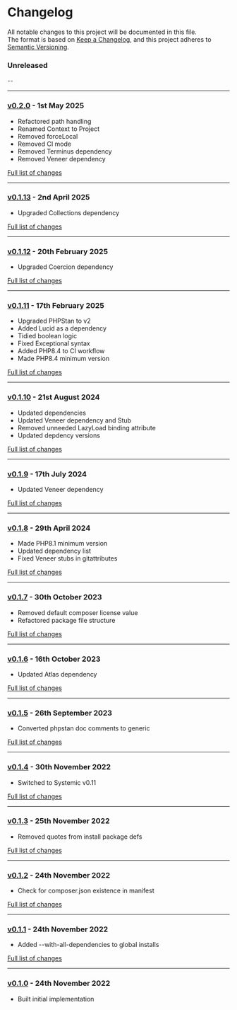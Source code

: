 # Changelog

All notable changes to this project will be documented in this file.<br>
The format is based on [Keep a Changelog](https://keepachangelog.com/en/1.0.0/),
and this project adheres to [Semantic Versioning](https://semver.org/spec/v2.0.0.html).

### Unreleased
--

---

### [v0.2.0](https://github.com/decodelabs/integra/commits/v0.2.0) - 1st May 2025

- Refactored path handling
- Renamed Context to Project
- Removed forceLocal
- Removed CI mode
- Removed Terminus dependency
- Removed Veneer dependency

[Full list of changes](https://github.com/decodelabs/integra/compare/v0.1.13...v0.2.0)

---

### [v0.1.13](https://github.com/decodelabs/integra/commits/v0.1.13) - 2nd April 2025

- Upgraded Collections dependency

[Full list of changes](https://github.com/decodelabs/integra/compare/v0.1.12...v0.1.13)

---

### [v0.1.12](https://github.com/decodelabs/integra/commits/v0.1.12) - 20th February 2025

- Upgraded Coercion dependency

[Full list of changes](https://github.com/decodelabs/integra/compare/v0.1.11...v0.1.12)

---

### [v0.1.11](https://github.com/decodelabs/integra/commits/v0.1.11) - 17th February 2025

- Upgraded PHPStan to v2
- Added Lucid as a dependency
- Tidied boolean logic
- Fixed Exceptional syntax
- Added PHP8.4 to CI workflow
- Made PHP8.4 minimum version

[Full list of changes](https://github.com/decodelabs/integra/compare/v0.1.10...v0.1.11)

---

### [v0.1.10](https://github.com/decodelabs/integra/commits/v0.1.10) - 21st August 2024

- Updated dependencies
- Updated Veneer dependency and Stub
- Removed unneeded LazyLoad binding attribute
- Updated depdency versions

[Full list of changes](https://github.com/decodelabs/integra/compare/v0.1.9...v0.1.10)

---

### [v0.1.9](https://github.com/decodelabs/integra/commits/v0.1.9) - 17th July 2024

- Updated Veneer dependency

[Full list of changes](https://github.com/decodelabs/integra/compare/v0.1.8...v0.1.9)

---

### [v0.1.8](https://github.com/decodelabs/integra/commits/v0.1.8) - 29th April 2024

- Made PHP8.1 minimum version
- Updated dependency list
- Fixed Veneer stubs in gitattributes

[Full list of changes](https://github.com/decodelabs/integra/compare/v0.1.7...v0.1.8)

---

### [v0.1.7](https://github.com/decodelabs/integra/commits/v0.1.7) - 30th October 2023

- Removed default composer license value
- Refactored package file structure

[Full list of changes](https://github.com/decodelabs/integra/compare/v0.1.6...v0.1.7)

---

### [v0.1.6](https://github.com/decodelabs/integra/commits/v0.1.6) - 16th October 2023

- Updated Atlas dependency

[Full list of changes](https://github.com/decodelabs/integra/compare/v0.1.5...v0.1.6)

---

### [v0.1.5](https://github.com/decodelabs/integra/commits/v0.1.5) - 26th September 2023

- Converted phpstan doc comments to generic

[Full list of changes](https://github.com/decodelabs/integra/compare/v0.1.4...v0.1.5)

---

### [v0.1.4](https://github.com/decodelabs/integra/commits/v0.1.4) - 30th November 2022

- Switched to Systemic v0.11

[Full list of changes](https://github.com/decodelabs/integra/compare/v0.1.3...v0.1.4)

---

### [v0.1.3](https://github.com/decodelabs/integra/commits/v0.1.3) - 25th November 2022

- Removed quotes from install package defs

[Full list of changes](https://github.com/decodelabs/integra/compare/v0.1.2...v0.1.3)

---

### [v0.1.2](https://github.com/decodelabs/integra/commits/v0.1.2) - 24th November 2022

- Check for composer.json existence in manifest

[Full list of changes](https://github.com/decodelabs/integra/compare/v0.1.1...v0.1.2)

---

### [v0.1.1](https://github.com/decodelabs/integra/commits/v0.1.1) - 24th November 2022

- Added --with-all-dependencies to global installs

[Full list of changes](https://github.com/decodelabs/integra/compare/v0.1.0...v0.1.1)

---

### [v0.1.0](https://github.com/decodelabs/integra/commits/v0.1.0) - 24th November 2022

- Built initial implementation
